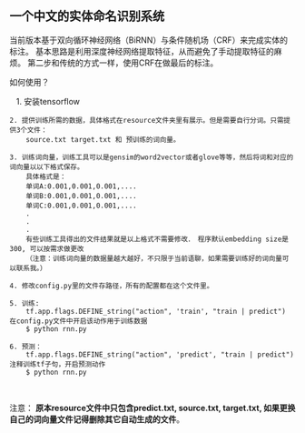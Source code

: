 ## 一个中文的实体命名识别系统

当前版本基于双向循环神经网络（BiRNN）与条件随机场（CRF）来完成实体的标注。 基本思路是利用深度神经网络提取特征，从而避免了手动提取特征的麻烦。
第二步和传统的方式一样，使用CRF在做最后的标注。

如何使用？

    1. 安装tensorflow
    
    2. 提供训练所需的数据，具体格式在resource文件夹里有展示。但是需要自行分词。只需提供3个文件：
        source.txt target.txt 和 预训练的词向量。
        
    3. 训练词向量，训练工具可以是gensim的word2vector或者glove等等，然后将词和对应的词向量以以下格式保存。
        具体格式是： 
        单词A:0.001,0.001,0.001,....
        单词B:0.001,0.001,0.001,....
        单词C:0.001,0.001,0.001,....
        .
        .
        .
        有些训练工具得出的文件结果就是以上格式不需要修改．　程序默认embedding size是300, 可以按需求做更改
        （注意：训练词向量的数据量越大越好，不只限于当前语聊，如果需要训练好的词向量可以联系我。）
        
    4. 修改config.py里的文件存路径，所有的配置都在这个文件里。
    
    5. 训练:
        tf.app.flags.DEFINE_string("action", 'train', "train | predict") 在config.py文件中开启该动作用于训练数据
        $ python rnn.py
        
    6. 预测：
        tf.app.flags.DEFINE_string("action", 'predict', "train | predict") 注释训练tf子句，开启预测动作
        $ python rnn.py
       

注意： **原本resource文件中只包含predict.txt, source.txt, target.txt, 如果更换自己的词向量文件记得删除其它自动生成的文件**。 
        
